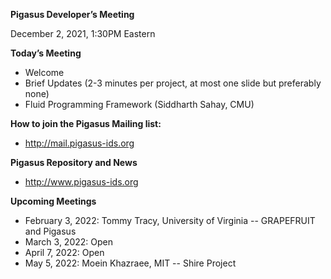 
**Pigasus Developer’s Meeting**

December 2, 2021, 1:30PM Eastern


**Today’s Meeting**



* Welcome 
* Brief Updates (2-3 minutes per project, at most one slide but preferably none)
* Fluid Programming Framework (Siddharth Sahay, CMU)

**How to join the Pigasus Mailing list:**

* http://mail.pigasus-ids.org

**Pigasus Repository and News**

* http://www.pigasus-ids.org

**Upcoming Meetings**

* February 3, 2022: Tommy Tracy, University of Virginia -- GRAPEFRUIT and Pigasus
* March 3, 2022: Open
* April 7, 2022: Open
* May 5, 2022: Moein Khazraee, MIT -- Shire Project
